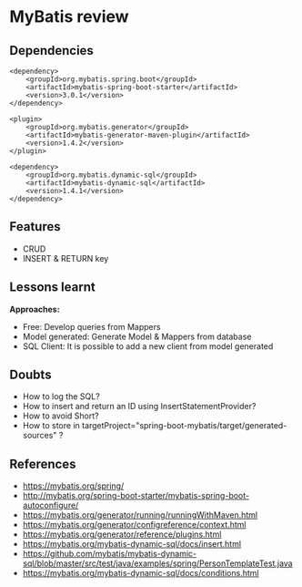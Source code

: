 # MyBatis review

## Dependencies

```
<dependency>
    <groupId>org.mybatis.spring.boot</groupId>
    <artifactId>mybatis-spring-boot-starter</artifactId>
    <version>3.0.1</version>
</dependency>

<plugin>
    <groupId>org.mybatis.generator</groupId>
    <artifactId>mybatis-generator-maven-plugin</artifactId>
    <version>1.4.2</version>
</plugin>

<dependency>
    <groupId>org.mybatis.dynamic-sql</groupId>
    <artifactId>mybatis-dynamic-sql</artifactId>
    <version>1.4.1</version>
</dependency>
```

## Features

- CRUD
- INSERT & RETURN key

## Lessons learnt

**Approaches:**

- Free: Develop queries from Mappers
- Model generated: Generate Model & Mappers from database
- SQL Client: It is possible to add a new client from model generated

## Doubts

- How to log the SQL?
- How to insert and return an ID using InsertStatementProvider?
- How to avoid Short?
- How to store in targetProject="spring-boot-mybatis/target/generated-sources" ?

## References

- https://mybatis.org/spring/
- http://mybatis.org/spring-boot-starter/mybatis-spring-boot-autoconfigure/
- https://mybatis.org/generator/running/runningWithMaven.html
- https://mybatis.org/generator/configreference/context.html
- https://mybatis.org/generator/reference/plugins.html
- https://mybatis.org/mybatis-dynamic-sql/docs/insert.html
- https://github.com/mybatis/mybatis-dynamic-sql/blob/master/src/test/java/examples/spring/PersonTemplateTest.java
- https://mybatis.org/mybatis-dynamic-sql/docs/conditions.html
